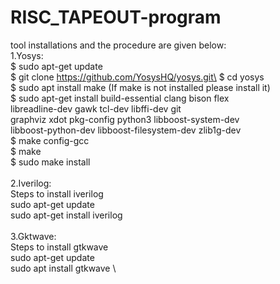 # RISC_TAPEOUT-program
tool installations and the procedure are given below:
\
1.Yosys:\
   $ sudo apt-get update\
$ git clone https://github.com/YosysHQ/yosys.git\
$ cd yosys\
$ sudo apt install make (If make is not installed please install it)\
$ sudo apt-get install build-essential clang bison flex \
 libreadline-dev gawk tcl-dev libffi-dev git \
 graphviz xdot pkg-config python3 libboost-system-dev \
 libboost-python-dev libboost-filesystem-dev zlib1g-dev\
$ make config-gcc\
$ make\
$ sudo make install \
\
2.Iverilog:\
  Steps to install iverilog\
sudo apt-get update\
sudo apt-get install iverilog\
\
3.Gktwave:\
  Steps to install gtkwave\
sudo apt-get update\
sudo apt install gtkwave \

